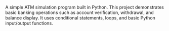 A simple ATM simulation program built in Python. 
This project demonstrates basic banking operations such as account verification, withdrawal, and balance display. 
It uses conditional statements, loops, and basic Python input/output functions.
